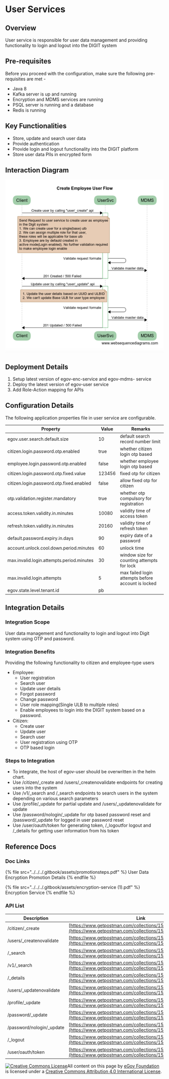 # User Services

## Overview

User service is responsible for user data management and providing functionality to login and logout into the DIGIT system

## Pre-requisites

Before you proceed with the configuration, make sure the following pre-requisites are met -

* Java 8
* Kafka server is up and running
* Encryption and MDMS services are running
* PSQL server is running and a database
* Redis is running

## Key Functionalities

* Store, update and search user data
* Provide authentication
* Provide login and logout functionality into the DIGIT platform
* Store user data PIIs in encrypted form

## Interaction Diagram

![](<../../../.gitbook/assets/image (75) (1).png>)

## Deployment Details

1. Setup latest version of egov-enc-service and egov-mdms- service
2. Deploy the latest version of egov-user service
3. Add Role-Action mapping for APIs

## Configuration Details

The following application properties file in user service are configurable.

| Property                                  | Value  | Remarks                                            |
| ----------------------------------------- | ------ | -------------------------------------------------- |
| egov.user.search.default.size             | 10     | default search record number limit                 |
| citizen.login.password.otp.enabled        | true   | whether citizen login otp based                    |
| employee.login.password.otp.enabled       | false  | whether employee login otp based                   |
| citizen.login.password.otp.fixed.value    | 123456 | fixed otp for citizen                              |
| citizen.login.password.otp.fixed.enabled  | false  | allow fixed otp for citizen                        |
| otp.validation.register.mandatory         | true   | whether otp compulsory for registration            |
| access.token.validity.in.minutes          | 10080  | validity time of access token                      |
| refresh.token.validity.in.minutes         | 20160  | validity time of refresh token                     |
| default.password.expiry.in.days           | 90     | expiry date of a password                          |
| account.unlock.cool.down.period.minutes   | 60     | unlock time                                        |
| max.invalid.login.attempts.period.minutes | 30     | window size for counting attempts for lock         |
| max.invalid.login.attempts                | 5      | max failed login attempts before account is locked |
| egov.state.level.tenant.id                | pb     |                                                    |

## Integration Details

### Integration Scope

User data management and functionality to login and logout into Digit system using OTP and password.

### Integration Benefits

Providing the following functionality to citizen and employee-type users

* Employee:
  * User registration
  * Search user
  * Update user details
  * Forgot password
  * Change password
  * User role mapping(Single ULB to multiple roles)
  * Enable employees to login into the DIGIT system based on a password.
* Citizen:
  * Create user
  * Update user
  * Search user
  * User registration using OTP
  * OTP based login

### Steps to Integration

* To integrate, the host of egov-user should be overwritten in the helm chart.
* Use /citizen/\_create and /users/\_createnovalidate endpoints for creating users into the system
* Use /v1/\_search and /\_search endpoints to search users in the system depending on various search parameters
* Use /profile/\_update for partial update and /users/\_updatenovalidate for update
* Use /password/nologin/\_update for otp based password reset and /password/\_update for logged in user password reset
* Use /user/oauth/token for generating token, /\_logoutfor logout and /\_details for getting user information from his token

## Reference Docs

### Doc Links

{% file src="../../../.gitbook/assets/promotionsteps.pdf" %}
User Data Encryption Promotion Details
{% endfile %}

{% file src="../../../.gitbook/assets/encryption-service (1).pdf" %}
Encryption Service
{% endfile %}

### API List

| Description                | Link                                                                                                                       |
| -------------------------- | -------------------------------------------------------------------------------------------------------------------------- |
| /citizen/\_create          | [https://www.getpostman.com/collections/15443fcb25c8aacd8897](https://www.getpostman.com/collections/15443fcb25c8aacd8897) |
| /users/\_createnovalidate  | [https://www.getpostman.com/collections/15443fcb25c8aacd8897](https://www.getpostman.com/collections/15443fcb25c8aacd8897) |
| /\_search                  | [https://www.getpostman.com/collections/15443fcb25c8aacd8897](https://www.getpostman.com/collections/15443fcb25c8aacd8897) |
| /v1/\_search               | [https://www.getpostman.com/collections/15443fcb25c8aacd8897](https://www.getpostman.com/collections/15443fcb25c8aacd8897) |
| /\_details                 | [https://www.getpostman.com/collections/15443fcb25c8aacd8897](https://www.getpostman.com/collections/15443fcb25c8aacd8897) |
| /users/\_updatenovalidate  | [https://www.getpostman.com/collections/15443fcb25c8aacd8897](https://www.getpostman.com/collections/15443fcb25c8aacd8897) |
| /profile/\_update          | [https://www.getpostman.com/collections/15443fcb25c8aacd8897](https://www.getpostman.com/collections/15443fcb25c8aacd8897) |
| /password/\_update         | [https://www.getpostman.com/collections/15443fcb25c8aacd8897](https://www.getpostman.com/collections/15443fcb25c8aacd8897) |
| /password/nologin/\_update | [https://www.getpostman.com/collections/15443fcb25c8aacd8897](https://www.getpostman.com/collections/15443fcb25c8aacd8897) |
| /\_logout                  | [https://www.getpostman.com/collections/15443fcb25c8aacd8897](https://www.getpostman.com/collections/15443fcb25c8aacd8897) |
| /user/oauth/token          | [https://www.getpostman.com/collections/15443fcb25c8aacd8897](https://www.getpostman.com/collections/15443fcb25c8aacd8897) |

[![Creative Commons License](https://i.creativecommons.org/l/by/4.0/80x15.png)](http://creativecommons.org/licenses/by/4.0/)All content on this page by [eGov Foundation ](https://egov.org.in/)is licensed under a [Creative Commons Attribution 4.0 International License](http://creativecommons.org/licenses/by/4.0/).
